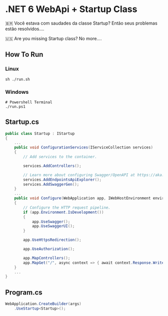 # .NET 6 WebApi + Startup Class

:brazil: Você estava com saudades da classe Startup? Então seus problemas estão resolvidos....

:us: Are you missing Startup class? No more....

## How To Run

### Linux

```shell
sh ./run.sh
```

### Windows

```shell
# Powershell Terminal
./run.ps1
```


## Startup.cs

```csharp
public class Startup : IStartup
{
    ...
    public void ConfigurationServices(IServiceCollection services)
    {
        // Add services to the container.

        services.AddControllers();

        // Learn more about configuring Swagger/OpenAPI at https://aka.ms/aspnetcore/swashbuckle
        services.AddEndpointsApiExplorer();
        services.AddSwaggerGen();
    }
    ...
    public void Configure(WebApplication app, IWebHostEnvironment environment)
    {
        // Configure the HTTP request pipeline.
        if (app.Environment.IsDevelopment())
        {
            app.UseSwagger();
            app.UseSwaggerUI();
        }

        app.UseHttpsRedirection();

        app.UseAuthorization();

        app.MapControllers();
        app.MapGet("/", async context => { await context.Response.WriteAsync("Olá eu sou uma API, para mais detalhes tente /swagger"); });
    }
    ...
}
```
## Program.cs

```csharp
WebApplication.CreateBuilder(args)
    .UseStartup<Startup>();
```